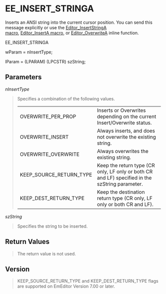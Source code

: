 # EE\_INSERT\_STRINGA

Inserts an ANSI string into the current cursor position. You can send this
message explicitly or use the
[Editor\_InsertStringA \
macro](../macro/editor_insertstringa), [Editor\_InsertA macro](../macro/editor_inserta), or
[Editor\_OverwriteA](../macro/editor_overwritea) inline function.

EE\_INSERT\_STRINGA

wParam = nInsertType;

lParam = (LPARAM) (LPCSTR) szString;

## Parameters

_nInsertType_

> Specifies a combination of the following values.
>
> |     |     |
> | --- | --- |
> | OVERWRITE\_PER\_PROP | Inserts or Overwrites depending on the current Insert/Overwrite status. |
> | OVERWRITE\_INSERT | Always inserts, and does not overwrite the existing string. |
> | OVERWRITE\_OVERWRITE | Always overwrites the existing string. |
> | KEEP\_SOURCE\_RETURN\_TYPE | Keep the return type (CR only, LF only or both CR and LF) specified in the szString parameter. |
> | KEEP\_DEST\_RETURN\_TYPE | Keep the destination return type (CR only, LF only or both CR and LF). |

_szString_

> Specifies the string to be inserted.

## Return Values

> The return value is not used.

## Version

> KEEP\_SOURCE\_RETURN\_TYPE and KEEP\_DEST\_RETURN\_TYPE flags are supported on EmEditor Version 7.00 or later.
